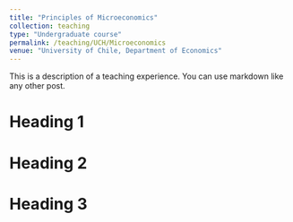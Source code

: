 ```yaml
---
title: "Principles of Microeconomics"
collection: teaching
type: "Undergraduate course"
permalink: /teaching/UCH/Microeconomics
venue: "University of Chile, Department of Economics"
---
```


This is a description of a teaching experience. You can use markdown like any other post.

Heading 1
======

Heading 2
======

Heading 3
======